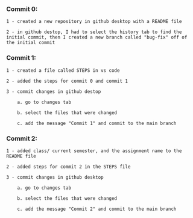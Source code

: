 ### Commit 0:

    1 - created a new repository in github desktop with a README file

    2 - in github destop, I had to select the history tab to find the initial commit, then I created a new branch called "bug-fix" off of the initial commit

### Commit 1:

    1 - created a file called STEPS in vs code

    2 - added the steps for commit 0 and commit 1

    3 - commit changes in github destop 

        a. go to changes tab

        b. select the files that were changed

        c. add the message "Commit 1" and commit to the main branch

### Commit 2:

    1 - added class/ current semester, and the assignment name to the README file

    2 - added steps for commit 2 in the STEPS file

    3 - commit changes in github desktop

        a. go to changes tab

        b. select the files that were changed

        c. add the message "Commit 2" and commit to the main branch